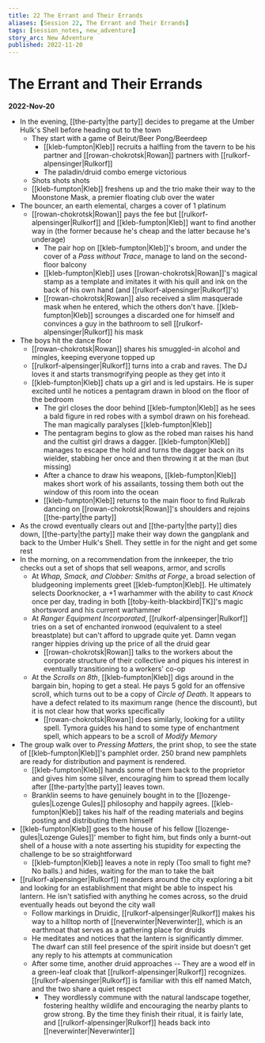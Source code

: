 ```yaml
---
title: 22 The Errant and Their Errands
aliases: [Session 22, The Errant and Their Errands]
tags: [session_notes, new_adventure]
story_arc: New Adventure
published: 2022-11-20
---
```

# The Errant and Their Errands

**2022-Nov-20**

- In the evening, [[the-party|the party]] decides to pregame at the Umber Hulk's Shell before heading out to the town
  - They start with a game of Beirut/Beer Pong/Beerdeep
    - [[kleb-fumpton|Kleb]] recruits a halfling from the tavern to be his partner and [[rowan-chokrotsk|Rowan]] partners with [[rulkorf-alpensinger|Rulkorf]]
    - The paladin/druid combo emerge victorious
  - Shots shots shots
  - [[kleb-fumpton|Kleb]] freshens up and the trio make their way to the Moonstone Mask, a premier floating club over the water
- The bouncer, an earth elemental, charges a cover of 1 platinum
  - [[rowan-chokrotsk|Rowan]] pays the fee but [[rulkorf-alpensinger|Rulkorf]] and [[kleb-fumpton|Kleb]] want to find another way in (the former because he's cheap and the latter because he's underage)
    - The pair hop on [[kleb-fumpton|Kleb]]'s broom, and under the cover of a *Pass without Trace*, manage to land on the second-floor balcony
    - [[kleb-fumpton|Kleb]] uses [[rowan-chokrotsk|Rowan]]'s magical stamp as a template and imitates it with his quill and ink on the back of his own hand (and [[rulkorf-alpensinger|Rulkorf]]'s)
    - [[rowan-chokrotsk|Rowan]] also received a slim masquerade mask when he entered, which the others don't have. [[kleb-fumpton|Kleb]] scrounges a discarded one for himself and convinces a guy in the bathroom to sell [[rulkorf-alpensinger|Rulkorf]] his mask
- The boys hit the dance floor
  - [[rowan-chokrotsk|Rowan]] shares his smuggled-in alcohol and mingles, keeping everyone topped up
  - [[rulkorf-alpensinger|Rulkorf]] turns into a crab and raves. The DJ loves it and starts transmogrifying people as they get into it
  - [[kleb-fumpton|Kleb]] chats up a girl and is led upstairs. He is super excited until he notices a pentagram drawn in blood on the floor of the bedroom
    - The girl closes the door behind [[kleb-fumpton|Kleb]] as he sees a bald figure in red robes with a symbol drawn on his forehead. The man magically paralyses [[kleb-fumpton|Kleb]]
    - The pentagram begins to glow as the robed man raises his hand and the cultist girl draws a dagger. [[kleb-fumpton|Kleb]] manages to escape the hold and turns the dagger back on its wielder, stabbing her once and then throwing it at the man (but missing)
    - After a chance to draw his weapons, [[kleb-fumpton|Kleb]] makes short work of his assailants, tossing them both out the window of this room into the ocean
    - [[kleb-fumpton|Kleb]] returns to the main floor to find Rulkrab dancing on [[rowan-chokrotsk|Rowan]]'s shoulders and rejoins [[the-party|the party]]
- As the crowd eventually clears out and [[the-party|the party]] dies down, [[the-party|the party]] make their way down the gangplank and back to the Umber Hulk's Shell. They settle in for the night and get some rest
- In the morning, on a recommendation from the innkeeper, the trio checks out a set of shops that sell weapons, armor, and scrolls
  - At *Whap, Smack, and Clobber: Smiths at Forge*, a broad selection of bludgeoning implements greet [[kleb-fumpton|Kleb]]. He ultimately selects Doorknocker, a +1 warhammer with the ability to cast *Knock* once per day, trading in both [[toby-keith-blackbird|TK]]'s magic shortsword and his current warhammer
  - At *Ranger Equipment Incorporated*, [[rulkorf-alpensinger|Rulkorf]] tries on a set of enchanted ironwood (equivalent to a steel breastplate) but can't afford to upgrade quite yet. Damn vegan ranger hippies driving up the price of all the druid gear
    - [[rowan-chokrotsk|Rowan]] talks to the workers about the corporate structure of their collective and piques his interest in eventually transitioning to a workers' co-op
  - At the *Scrolls on 8th*, [[kleb-fumpton|Kleb]] digs around in the bargain bin, hoping to get a  steal. He pays 5 gold for an offensive scroll, which turns out to be a copy of *Circle of Death*. It appears to have a defect related to its maximum range (hence the discount), but it is not clear how that works specifically
    - [[rowan-chokrotsk|Rowan]] does similarly, looking for a utility spell. Tymora guides his hand to some type of enchantment spell, which appears to be a scroll of *Modify Memory*
- The group walk over to *Pressing Matters*, the print shop, to see the state of [[kleb-fumpton|Kleb]]'s pamphlet order. 250 brand new pamphlets are ready for distribution and payment is rendered.
  - [[kleb-fumpton|Kleb]] hands some of them back to the proprietor and gives him some silver, encouraging him to spread them locally after [[the-party|the party]] leaves town.
  - Branklin seems to have genuinely bought in to the [[lozenge-gules|Lozenge Gules]] philosophy and happily agrees. [[kleb-fumpton|Kleb]] takes his half of the reading materials and begins posting and distributing them himself
- [[kleb-fumpton|Kleb]] goes to the house of his fellow [[lozenge-gules|Lozenge Gules]]' member to fight him, but finds only a burnt-out shell of a house with a note asserting his stupidity for expecting the challenge to be so straightforward
  - [[kleb-fumpton|Kleb]] leaves a note in reply (Too small to fight me? No balls.) and hides, waiting for the man to take the bait
- [[rulkorf-alpensinger|Rulkorf]] meanders around the city exploring a bit and looking for an establishment that might be able to inspect his lantern. He isn't satisfied with anything he comes across, so the druid eventually heads out beyond the city wall
  - Follow markings in Druidic, [[rulkorf-alpensinger|Rulkorf]] makes his way to a hilltop north of [[neverwinter|Neverwinter]], which is an earthmoat that serves as a gathering place for druids
  - He meditates and notices that the lantern is significantly dimmer. The dwarf can still feel presence of the spirit inside but doesn't get any reply to his attempts at communication
  - After some time, another druid approaches -- They are a wood elf in a green-leaf cloak that [[rulkorf-alpensinger|Rulkorf]] recognizes. [[rulkorf-alpensinger|Rulkorf]] is familiar with this elf named Match, and the two share a quiet respect
    - They wordlessly commune with the natural landscape together, fostering healthy wildlife and encouraging the nearby plants to grow strong. By the time they finish their ritual, it is fairly late, and [[rulkorf-alpensinger|Rulkorf]] heads back into [[neverwinter|Neverwinter]]
